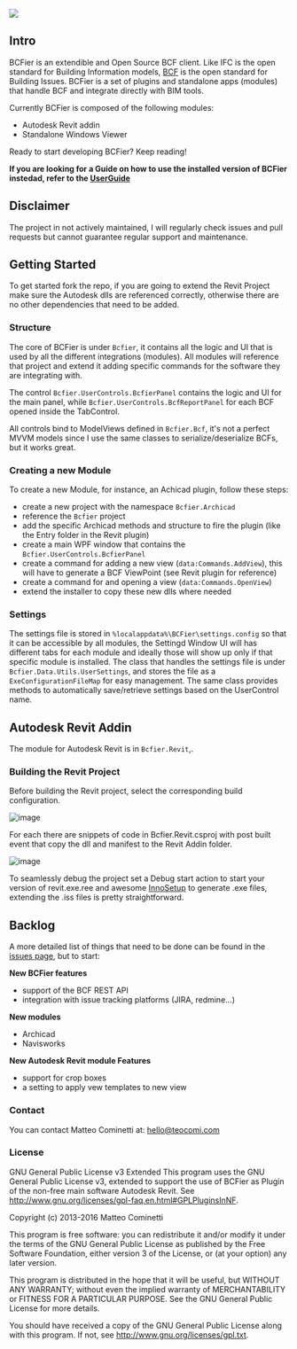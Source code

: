 ![](/Assets/bcfier-text.png)



## Intro

BCFier is an extendible and Open Source BCF client. Like IFC is the open standard for Building Information models, [BCF](https://github.com/BuildingSMART/BCF-XML) is the open standard for Building Issues. BCFier is a set of plugins and standalone apps (modules) that handle BCF and integrate directly with BIM tools.

Currently BCFier is composed of the following modules:
- Autodesk Revit addin
- Standalone Windows Viewer

Ready to start developing BCFier? Keep reading!

**If you are looking for a Guide on how to use the installed version of BCFier instedad, refer to the [UserGuide](http://bcfier.com/userguide/)**

## Disclaimer
The project in not actively maintained, I will regularly check issues and pull requests but cannot guarantee regular support and maintenance.

## Getting Started

To get started fork the repo, if you are going to extend the Revit Project make sure the Autodesk dlls are referenced correctly, otherwise there are no other dependencies that need to be added.

### Structure

The core of BCFier is under `Bcfier`, it contains all the logic and UI that is used by all the different integrations (modules). All modules will reference that project and extend it adding specific commands for the software they are integrating with.

The control `Bcfier.UserControls.BcfierPanel` contains the logic and UI for the main panel, while `Bcfier.UserControls.BcfReportPanel` for each BCF opened inside the TabControl.

All controls bind to ModelViews defined in `Bcfier.Bcf`, it's not a perfect MVVM models since I use the same classes to serialize/deserialize BCFs, but it works great.

### Creating a new Module

To create a new Module, for instance, an Achicad plugin, follow these steps:
- create a new project with the namespace `Bcfier.Archicad`
- reference the `Bcfier` project
- add the specific Archicad methods and structure to fire the plugin (like the Entry folder in the Revit plugin)
- create a main WPF window that contains the `Bcfier.UserControls.BcfierPanel`
- create a command for adding a new view (`data:Commands.AddView`), this will have to generate a BCF ViewPoint (see Revit plugin for reference)
- create a command for and opening a view (`data:Commands.OpenView`)
- extend the installer to copy these new dlls where needed

### Settings
The settings file is stored in `%localappdata%\BCFier\settings.config` so that it can be accessible by all modules, the Settingd Window UI will has different tabs for each module and ideally those will show up only if that specific module is installed.
The class that handles the settings file is under `Bcfier.Data.Utils.UserSettings`, and stores the file as a `ExeConfigurationFileMap` for easy management. The same class provides methods to automatically save/retrieve settings based on the UserControl name.

## Autodesk Revit Addin
The module for Autodesk Revit is in `Bcfier.Revit`,.

### Building the Revit Project

Before building the Revit project, select the corresponding build configuration. 

![image](https://user-images.githubusercontent.com/2679513/33550628-93d0661e-d8e6-11e7-819d-b486b55db05c.png)

For each there are snippets of code in Bcfier.Revit.csproj with post built event that copy the dll and manifest to the Revit Addin folder.

![image](https://user-images.githubusercontent.com/2679513/33550664-b19fb028-d8e6-11e7-8453-3210d022d0db.png)



To seamlessly debug the project set a Debug start action to start your version of revit.exe.ree and awesome [InnoSetup](http://www.jrsoftware.org/isinfo.php) to generate .exe files, extending the .iss files is pretty straightforward.

## Backlog
A more detailed list of things that need to be done can be found in the [issues page](https://github.com/teocomi/BCFier/issues), but to start:

**New BCFier features**
- support of the BCF REST API
- integration with issue tracking platforms (JIRA, redmine...)

**New modules**
- Archicad
- Navisworks

**New Autodesk Revit module Features**
- support for crop boxes
- a setting to apply vew templates to new view

### Contact
You can contact Matteo Cominetti at: hello@teocomi.com

### License
GNU General Public License v3 Extended
This program uses the GNU General Public License v3, extended to support the use of BCFier as Plugin of the non-free main software Autodesk Revit.
See <http://www.gnu.org/licenses/gpl-faq.en.html#GPLPluginsInNF>.

Copyright (c) 2013-2016 Matteo Cominetti

This program is free software: you can redistribute it and/or modify
it under the terms of the GNU General Public License as published by
the Free Software Foundation, either version 3 of the License, or
(at your option) any later version.

This program is distributed in the hope that it will be useful,
but WITHOUT ANY WARRANTY; without even the implied warranty of
MERCHANTABILITY or FITNESS FOR A PARTICULAR PURPOSE.  See the
GNU General Public License for more details.

You should have received a copy of the GNU General Public License
along with this program.  If not, see <http://www.gnu.org/licenses/gpl.txt>.
